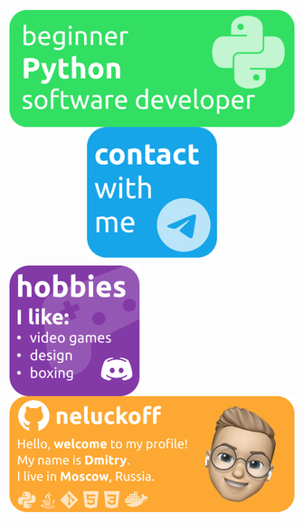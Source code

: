 <p align="center">
<img align="left" alt="neluckoff | VK" width="560px" 
     src="https://github.com/neluckoff/neluckoff/blob/main/assets/Python.svg" />
 <img align="center" alt="neluckoff | VK" width="230px" 
   src="https://github.com/neluckoff/neluckoff/blob/main/assets/Contact.svg" />
     
     
 <img align="left" alt="neluckoff | VK" width="230px" 
     src="https://github.com/neluckoff/neluckoff/blob/main/assets/hobbies.svg" />
 <img align="center" alt="neluckoff | VK" width="560px" 
     src="https://github.com/neluckoff/neluckoff/blob/main/assets/neluckoff.svg" />
</p>

<!-- <img align="right" src="https://github-readme-stats.vercel.app/api/top-langs?username=neluckoff&show_icons=true&title_color=262626&bg_color=ffffff&hide_border=true&locale=en&layout=compact&border_radius=30&card_width=370&langs_count=6" alt="neluckoff" /> -->
